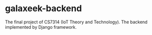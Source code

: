 # galaxeek-backend
 The final project of CS7314 (IoT Theory and Technology). The backend implemented by Django framework.
